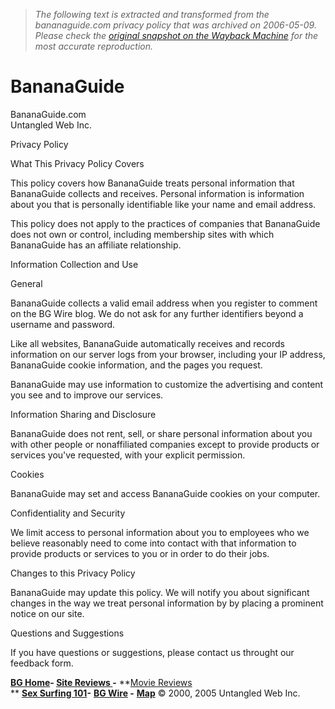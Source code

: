 > *The following text is extracted and transformed from the bananaguide.com privacy policy that was archived on 2006-05-09. Please check the [original snapshot on the Wayback Machine](https://web.archive.org/web/20060509052203id_/http%3A//bananaguide.com/privacypolicy.htm) for the most accurate reproduction.*

# BananaGuide

BananaGuide.com  
Untangled Web Inc. 

Privacy Policy

What This Privacy Policy Covers 

This policy covers how BananaGuide treats personal information that BananaGuide collects and receives. Personal information is information about you that is personally identifiable like your name and email address.

This policy does not apply to the practices of companies that BananaGuide does not own or control, including membership sites with which BananaGuide has an affiliate relationship.

Information Collection and Use

General

BananaGuide collects a valid email address when you register to comment on the BG Wire blog. We do not ask for any further identifiers beyond a username and password.

Like all websites, BananaGuide automatically receives and records information on our server logs from your browser, including your IP address, BananaGuide cookie information, and the pages you request. 

BananaGuide may use information to customize the advertising and content you see and to improve our services.

Information Sharing and Disclosure

BananaGuide does not rent, sell, or share personal information about you with other people or nonaffiliated companies except to provide products or services you've requested, with your explicit permission.

Cookies

BananaGuide may set and access BananaGuide cookies on your computer. 

Confidentiality and Security

We limit access to personal information about you to employees who we believe reasonably need to come into contact with that information to provide products or services to you or in order to do their jobs. 

Changes to this Privacy Policy

BananaGuide may update this policy. We will notify you about significant changes in the way we treat personal information by by placing a prominent notice on our site. 

Questions and Suggestions

If you have questions or suggestions, please contact us throught our feedback form. 

**[BG Home](https://web.archive.org/php/pages/index.php)\- [Site Reviews ](https://web.archive.org/html/reviews/paysitesrevindex.htm)** **-** **[Movie Reviews](https://web.archive.org/cgi-bin/vmv/vmv_main.cgi)  
** **[Sex Surfing 101](https://web.archive.org/web/20060509052203id_/http%3A//bananaguide.com/sexsurfing.htm)-** **[BG Wire](https://web.archive.org/php/pages/day.php) -** **[Map](https://web.archive.org/web/20060509052203id_/http%3A//bananaguide.com/sitemap.htm)** © 2000, 2005 Untangled Web Inc.   

